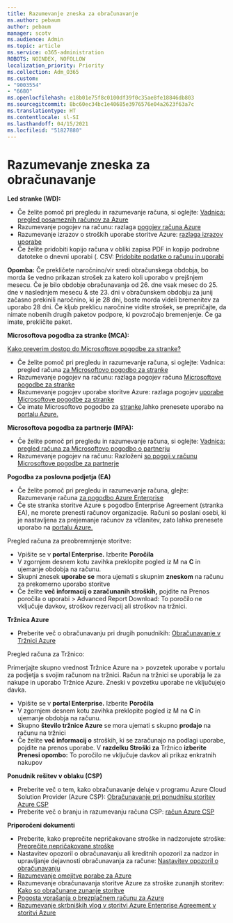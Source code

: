 ```yaml
---
title: Razumevanje zneska za obračunavanje
ms.author: pebaum
author: pebaum
manager: scotv
ms.audience: Admin
ms.topic: article
ms.service: o365-administration
ROBOTS: NOINDEX, NOFOLLOW
localization_priority: Priority
ms.collection: Adm_O365
ms.custom:
- "9003554"
- "6680"
ms.openlocfilehash: e18b01e75f8c0100df39f0c35ae8fe18846db803
ms.sourcegitcommit: 8bc60ec34bc1e40685e3976576e04a2623f63a7c
ms.translationtype: HT
ms.contentlocale: sl-SI
ms.lasthandoff: 04/15/2021
ms.locfileid: "51827880"
---
```

# <a name="understand-billing-amount"></a>Razumevanje zneska za obračunavanje

**Led stranke (WD):**

- Če želite pomoč pri pregledu in razumevanje računa, si oglejte: [Vadnica: pregled posameznih računov za Azure](https://docs.microsoft.com/azure/cost-management-billing/understand/review-individual-bill?WT.mc_id=Portal-Microsoft_Azure_Support)
- Razumevanje pogojev na računu: razlaga [pogojev računa Azure](https://docs.microsoft.com/azure/cost-management-billing/understand/understand-invoice?WT.mc_id=Portal-Microsoft_Azure_Support)
- Razumevanje izrazov o stroških uporabe storitve Azure: [razlaga izrazov uporabe](https://docs.microsoft.com/azure/cost-management-billing/understand/understand-usage?WT.mc_id=Portal-Microsoft_Azure_Support)
- Če želite pridobiti kopijo računa v obliki zapisa PDF in kopijo podrobne datoteke o dnevni uporabi (. CSV: [Pridobite podatke o računu in uporabi](https://docs.microsoft.com/azure/billing/billing-download-azure-invoice-daily-usage-date?WT.mc_id=Portal-Microsoft_Azure_Support)

**Opomba:** Če prekličete naročnino/vir sredi obračunskega obdobja, bo morda še vedno prikazan strošek za katero koli uporabo v prejšnjem mesecu. Če je bilo obdobje obračunavanja od 26. dne vsak mesec do 25. dne v naslednjem mesecu & ste 23. dni v obračunskem obdobju za junij začasno prekinili naročnino, ki je 28 dni, boste morda videli bremenitev za uporabo 28 dni. Če kljub preklicu naročnine vidite strošek, se prepričajte, da nimate nobenih drugih paketov podpore, ki povzročajo bremenjenje. Če ga imate, prekličite paket.

**Microsoftova pogodba za stranke (MCA):**

[Kako preverim dostop do Microsoftove pogodbe za stranke?](https://docs.microsoft.com/azure/cost-management-billing/manage/download-azure-invoice-daily-usage-date?WT.mc_id=Portal-Microsoft_Azure_Support#check-access-to-a-microsoft-customer-agreement)

- Če želite pomoč pri pregledu in razumevanje računa, si oglejte: Vadnica: pregled računa [za Microsoftovo pogodbo za stranke](https://docs.microsoft.com/azure/cost-management-billing/understand/review-customer-agreement-bill?WT.mc_id=Portal-Microsoft_Azure_Support)
- Razumevanje pogojev na računu: razlaga pogojev računa [Microsoftove pogodbe za stranke](https://docs.microsoft.com/azure/cost-management-billing/understand/mca-understand-your-invoice?WT.mc_id=Portal-Microsoft_Azure_Support)
- Razumevanje pogojev uporabe storitve Azure: razlaga pogojev [uporabe Microsoftove pogodbe za stranke](https://docs.microsoft.com/azure/cost-management-billing/understand/mca-understand-your-usage?WT.mc_id=Portal-Microsoft_Azure_Support)
- Če imate Microsoftovo pogodbo za [stranke,](https://docs.microsoft.com/azure/cost-management-billing/manage/download-azure-invoice-daily-usage-date?WT.mc_id=Portal-Microsoft_Azure_Support#check-access-to-a-microsoft-customer-agreement)lahko prenesete uporabo na [portalu Azure.](https://portal.azure.com/)

**Microsoftova pogodba za partnerje (MPA):**

- Če želite pomoč pri pregledu in razumevanje računa, si oglejte: [Vadnica: pregled računa za Microsoftovo pogodbo o partnerju](https://docs.microsoft.com/azure/cost-management-billing/understand/review-partner-agreement-bill?WT.mc_id=Portal-Microsoft_Azure_Support)
- Razumevanje pogojev na računu: Razloženi [so pogoji v računu Microsoftove pogodbe za partnerje](https://docs.microsoft.com/azure/cost-management-billing/understand/mpa-invoice-terms?WT.mc_id=Portal-Microsoft_Azure_Support)

**Pogodba za poslovna podjetja (EA)**

- Če želite pomoč pri pregledu in razumevanje računa, glejte: Razumevanje računa [za pogodbo Azure Enterprise](https://docs.microsoft.com/azure/cost-management-billing/understand/review-enterprise-agreement-bill?WT.mc_id=Portal-Microsoft_Azure_Support)
- Če ste stranka storitve Azure s pogodbo Enterprise Agreement (stranka EA), ne morete prenesti računov organizacije. Računi so poslani osebi, ki je nastavljena za prejemanje računov za včlanitev, zato lahko prenesete uporabo na [portalu Azure.](https://portal.azure.com/)

Pregled računa za preobremnjenje storitve:

- Vpišite se v **portal Enterprise.** Izberite **Poročila**
- V zgornjem desnem kotu zavihka preklopite pogled iz  M na **C** in ujemanje obdobja na računu.
- Skupni znesek **uporabe se** mora ujemati s skupnim **zneskom** na računu za prekomerno uporabo storitve
- Če želite **več informacij o zaračunanih stroških,** pojdite na Prenos poročila o uporabi > Advanced Report Download: To poročilo ne vključuje davkov, stroškov rezervacij ali stroškov na tržnici.

**Tržnica Azure**

- Preberite več o obračunavanju pri drugih ponudnikih: [Obračunavanje v Tržnici Azure](https://docs.microsoft.com/azure/billing/billing-understand-your-azure-marketplace-charges?WT.mc_id=Portal-Microsoft_Azure_Support)

Pregled računa za Tržnico:

Primerjajte skupno vrednost Tržnice Azure na > povzetek uporabe v portalu za podjetja s svojim računom na tržnici. Račun na tržnici se uporablja le za nakupe in uporabo Tržnice Azure. Zneski v povzetku uporabe ne vključujejo davka.

- Vpišite se v **portal Enterprise.** Izberite **Poročila**
- V zgornjem desnem kotu zavihka preklopite pogled iz  M na **C** in ujemanje obdobja na računu.
- Skupno **število tržnice Azure** se mora ujemati s skupno **prodajo** na računu na tržnici
- Če želite **več informacij o** stroških, ki se zaračunajo na podlagi uporabe, pojdite na prenos uporabe. V **razdelku Stroški za** Tržnico **izberite** **Prenesi opombo:** To poročilo ne vključuje davkov ali prikaz enkratnih nakupov

**Ponudnik rešitev v oblaku (CSP)**

- Preberite več o tem, kako obračunavanje deluje v programu Azure Cloud Solution Provider (Azure CSP): [Obračunavanje pri ponudniku storitev Azure CSP](https://docs.microsoft.com/azure/cloud-solution-provider/billing/azure-csp-billing-overview?WT.mc_id=Portal-Microsoft_Azure_Support)
- Preberite več o branju in razumevanju računa CSP: [račun Azure CSP](https://docs.microsoft.com/azure/cloud-solution-provider/billing/azure-csp-invoice?WT.mc_id=Portal-Microsoft_Azure_Support)

**Priporočeni dokumenti**

- Preberite, kako preprečite nepričakovane stroške in nadzorujete stroške: [Preprečite nepričakovane stroške](https://docs.microsoft.com/azure/cost-management-billing/manage/getting-started?WT.mc_id=Portal-Microsoft_Azure_Support)
- Nastavitev opozoril o obračunavanju ali kreditnih opozoril za nadzor in upravljanje dejavnosti obračunavanja za račune: [Nastavitev opozoril o obračunavanju](https://docs.microsoft.com/azure/cost-management-billing/costs/cost-mgt-alerts-monitor-usage-spending?WT.mc_id=Portal-Microsoft_Azure_Support)
- [Razumevanje omejitve porabe za Azure](https://docs.microsoft.com/azure/cost-management-billing/manage/spending-limit?WT.mc_id=Portal-Microsoft_Azure_Support)
- Razumevanje obračunavanja storitve Azure za stroške zunanjih storitev: [Kako so obračunane zunanje storitve](https://docs.microsoft.com/azure/cost-management-billing/understand/understand-azure-marketplace-charges?WT.mc_id=Portal-Microsoft_Azure_Support)
- [Pogosta vprašanja o brezplačnem računu za Azure](https://azure.microsoft.com/free/free-account-faq/)
- [Razumevanje skrbniških vlog v storitvi Azure Enterprise Agreement v storitvi Azure](https://docs.microsoft.com/azure/cost-management-billing/manage/understand-ea-roles?WT.mc_id=Portal-Microsoft_Azure_Support)